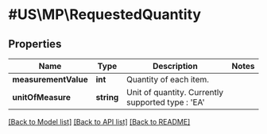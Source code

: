 # #US\MP\RequestedQuantity

## Properties

Name | Type | Description | Notes
------------ | ------------- | ------------- | -------------
**measurementValue** | **int** | Quantity of each item. |
**unitOfMeasure** | **string** | Unit of quantity. Currently supported type : 'EA' |


[[Back to Model list]](../) [[Back to API list]](../../Api/US/MP) [[Back to README]](../../README.md)
